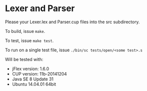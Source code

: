 # Lexer and Parser

Please your Lexer.lex and Parser.cup files into the src subdirectory.

To build, issue `make`.

To test, issue `make test`.

To run on a single test file, issue `./bin/sc tests/open/<some test>.s`

Will be tested with:
* jFlex version: 1.6.0
* CUP version: 11b-20141204
* Java SE 8 Update 31
* Ubuntu 14.04.01 64bit